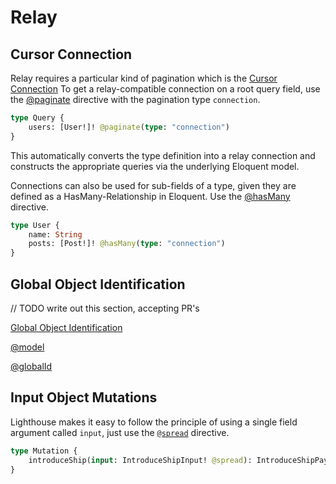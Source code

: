 # Relay

## Cursor Connection

Relay requires a particular kind of pagination which is the [Cursor Connection](https://facebook.github.io/relay/graphql/connections.htm)
To get a relay-compatible connection on a root query field, use the [@paginate](../api-reference/directives.md#paginate)
directive with the pagination type `connection`.

```graphql
type Query {
    users: [User!]! @paginate(type: "connection")
}
```

This automatically converts the type definition into a relay connection and constructs
the appropriate queries via the underlying Eloquent model.

Connections can also be used for sub-fields of a type, given they are defined as a HasMany-Relationship
in Eloquent. Use the [@hasMany](../api-reference/directives.md#hasmany) directive.

```graphql
type User {
    name: String
    posts: [Post!]! @hasMany(type: "connection")
}
```

## Global Object Identification

// TODO write out this section, accepting PR's

[Global Object Identification](https://facebook.github.io/relay/graphql/objectidentification.htm)

[@model](../api-reference/directives.md#model)

[@globalId](../api-reference/directives.md#globalid)

## Input Object Mutations

Lighthouse makes it easy to follow the principle of using a
single field argument called `input`, just use the [`@spread`](../api-reference/directives.md#spread) directive.

```graphql
type Mutation {
    introduceShip(input: IntroduceShipInput! @spread): IntroduceShipPayload!
}
```
